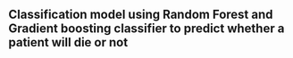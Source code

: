 ## Classification model using Random Forest and Gradient boosting classifier to predict whether a patient will die or not
